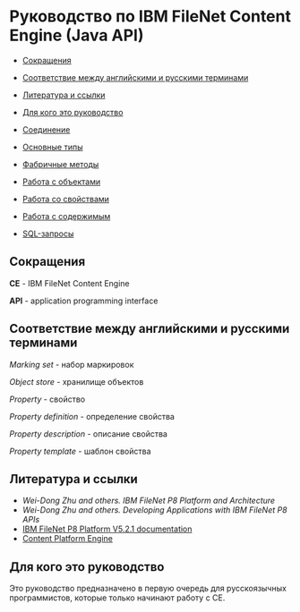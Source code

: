 # Руководство по IBM FileNet Content Engine (Java API)

- [Сокращения](#сокращения)
- [Соответствие между английскими и русскими терминами](#соответствие-между-английскими-и-русскими-терминами)
- [Литература и ссылки](#литература-и-ссылки)
- [Для кого это руководство](#для-кого-это-руководство)

- [Соединение](connection.md)
- [Основные типы](types.md)
- [Фабричные методы](instance_methods.md)
- [Работа с объектами](objects.md)
- [Работа со свойствами](properties.md)
- [Работа с содержимым](content.md)
- [SQL-запросы](properties.md)

## Сокращения

**CE** - IBM FileNet Content Engine

**API** - application programming interface

## Соответствие между английскими и русскими терминами

*Marking set* - набор маркировок

*Object store* - хранилище объектов

*Property* - свойство

*Property definition* - определение свойства

*Property description* - описание свойства

*Property template* - шаблон свойства

## Литература и ссылки

- *Wei-Dong Zhu and others. IBM FileNet P8 Platform and Architecture*
- *Wei-Dong Zhu and others. Developing Applications with IBM FileNet P8 APIs*
- [IBM FileNet P8 Platform V5.2.1 documentation](http://www.ibm.com/support/knowledgecenter/en/SSNW2F_5.2.1/com.ibm.p8toc.doc/welcome_p8.htm)
- [Content Platform Engine](http://www.ibm.com/support/knowledgecenter/ru/SSNW2F_5.2.1/com.ibm.p8.sysoverview.doc/p8sov108.htm)

## Для кого это руководство

Это руководство предназначено в первую очередь для русскоязычных программистов, которые только начинают работу с CE.
